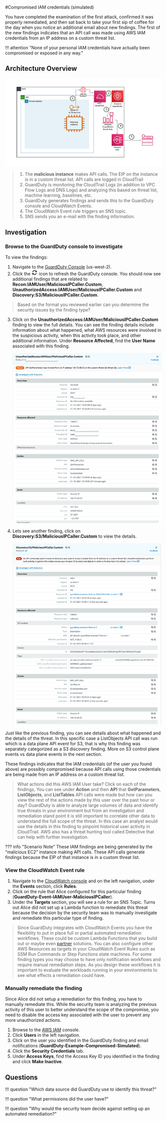 #Compromised IAM credentials (simulated)

You have completed the examination of the first attack, confirmed it was properly remediated, and then sat back to take your first sip of coffee for the day when you notice an additional email about new findings. The first of the new findings indicates that an API call was made using AWS IAM credentials from an IP address on a custom threat list.

!!! attention "None of your personal IAM credentials have actually been compromised or exposed in any way."

## Architecture Overview

![Attack 2](images/attack2.png "Attack2")

> 1. The **malicious instance** makes API calls. The EIP on the instance is in a custom threat list. API calls are logged in CloudTrail
> 2. GuardDuty is monitoring the CloudTrail Logs (in addition to VPC Flow Logs and DNS Logs) and analyzing this based on threat list, machine learning, baselines, etc.
> 3. GuardDuty generates findings and sends this to the GuardDuty console and CloudWatch Events.
> 4. The CloudWatch Event rule triggers an SNS topic.
> 5. SNS sends you an e-mail with the finding information.

## Investigation

### Browse to the GuardDuty console to investigate

To view the findings:

1.  Navigate to the <a href="https://us-west-2.console.aws.amazon.com/guardduty/home?" target="_blank">GuardDuty Console</a> (us-west-2).
2.  Click the  ![Refresh](images/refreshicon.png "Refresh") icon to refresh the GuardDuty console. You should now see additional findings that are related to **Recon:IAMUser/MaliciousIPCaller.Custom**, **UnauthorizedAccess:IAMUser/MaliciousIPCaller.Custom** and **Discovery:S3/MaliciousIPCaller.Custom**.
> Based on the format you reviewed earlier can you determine the security issues by the finding type?

3.  Click on the **UnauthorizedAccess:IAMUser/MaliciousIPCaller.Custom** finding to view the full details. You can see the finding details include information about what happened, what AWS resources were involved in the suspicious activity, when this activity took place, and other additional information.  Under **Resource Affected**, find the **User Name** associated with this finding.

	![GuardDuty Finding](images/unauth-IAMuser-malIPcallercustom-snap2.png "GuardDuty Finding")


4.  Lets see another finding, click on **Discovery:S3/MaliciousIPCaller.Custom** to view the details.

	![GuardDuty Finding](images/discovery-s3-malIPcallercustom-snap.png "GuardDuty Finding")

Just like the previous finding, you can see details about what happened and the details of the threat. In this specific case a ListObjects API call was run which is a data plane API event for S3, that is why this finding was separately categorized as a S3 discovery finding. More on S3 control plane events vs data plane events in the next section. 

These findings indicates that the IAM credentials (of the user you found above) are possibly compromised because API calls using those credentials are being made from an IP address on a custom threat list.

> What actions did this AWS IAM User take? Click on each of the findings, You can see under **Action** and then **API** that **GetParameters**, **ListObjects**, and **ListTables** API calls were made but how can you view the rest of the actions made by this user over the past hour or day?  GuardDuty is able to analyze large volumes of data and identify true threats in your environment but from an investigation and remediation stand point it is still important to correlate other data to understand the full scope of the threat.  In this case an analyst would use the details in this finding to pinpoint historical user activity in CloudTrail. AWS also has a threat hunting tool called Detective that can help with further investigation.

??? info "Scenario Note"
	These IAM findings are being generated by the “malicious EC2” instance making API calls. These API calls generate findings because the EIP of that instance is in a custom threat list.

### View the CloudWatch Event rule

1.	Navigate to the <a href="https://us-west-2.console.aws.amazon.com/cloudwatch/home?" target="_blank">CloudWatch console</a> and on the left navigation, under the **Events** section, click **Rules**.
2.	Click on the rule that Alice configured for this particular finding (**GuardDuty-Event-IAMUser-MaliciousIPCaller**).
3.	Under the **Targets** section, you will see a rule for an SNS Topic. Turns out Alice did not set up a Lambda function to remediate this threat because the decision by the security team was to manually investigate and remediate this particular type of finding.

> Since GuardDuty integrates with CloudWatch Events you have the flexibility to put in place full or partial automated remediation workflows.  These could be custom Lambda Functions that you build out or maybe even <a href="https://aws.amazon.com/guardduty/resources/partners/" target="_blank">partner</a> solutions.  You can also configure other AWS Resources as targets in your CloudWatch Event Rules such as SSM Run Commands or Step Functions state machines. For some finding types you may choose to have only notification workflows and require manual remediation steps. As you design these workflows it is important to evaluate the workloads running in your environments to see what effects a remediation could have. 

### Manually remediate the finding

Since Alice did not setup a remediation for this finding, you have to manually remediate this.  While the security team is analyzing the previous activity of this user to better understand the scope of the compromise, you need to disable the access key associated with the user to prevent any more unauthorized actions.

1.  Browse to the <a href="https://console.aws.amazon.com/iam/home?region=us-west-2" target="_blank">AWS IAM</a> console.
2.  Click **Users** in the left navigation.
3.  Click on the user you identified in the GuardDuty finding and email notifications (**GuardDuty-Example-Compromised-Simulated**).
4.  Click the **Security Credentials** tab.
5.  Under **Access Keys**, find the Access Key ID you identified in the finding and click **Make Inactive**.

## Questions

!!! question "Which data source did GuardDuty use to identify this threat?"

!!! question "What permissions did the user have?"

!!! question "Why would the security team decide against setting up an automated remediation?"
